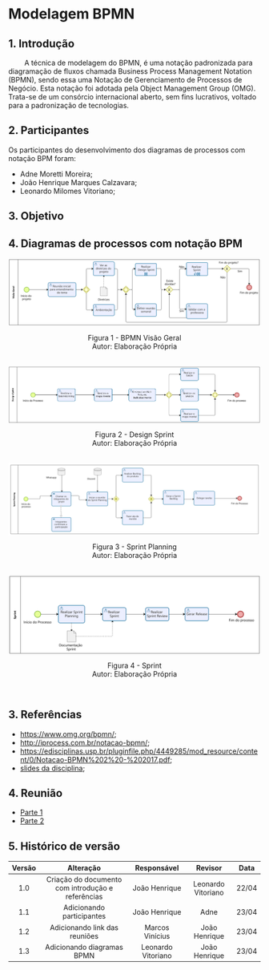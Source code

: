 # Modelagem BPMN

## 1. Introdução

&emsp;&emsp; A técnica de modelagem do BPMN, é uma notação padronizada para diagramação de fluxos
chamada Business Process Management Notation (BPMN),
sendo essa uma Notação de Gerenciamento de Processos de Negócio.
Esta notação foi adotada pela Object Management Group (OMG).
Trata-se de um consórcio internacional aberto, sem fins lucrativos,
voltado para a padronização de tecnologias.

## 2. Participantes

Os participantes do desenvolvimento dos diagramas de processos com notação BPM foram:

- Adne Moretti Moreira;
- João Henrique Marques Calzavara;
- Leonardo Milomes Vitoriano;

## 3. Objetivo


## 4. Diagramas de processos com notação BPM 


<img align="center" src="assets/BPMN/VisaoGeral_BPMN.png">
<p align="center">
Figura 1 - BPMN Visão Geral<br>Autor: Elaboração Própria
</p> <br>


<img align="center" src="assets/BPMN/DesignSprint_BPMN.png">
<p align="center">
Figura 2 - Design Sprint<br>Autor: Elaboração Própria
</p> <br>

<img align="center" src="assets/BPMN/SprintPlanning_BPMN.png">
<p align="center">
Figura 3 - Sprint Planning<br>Autor: Elaboração Própria
</p> <br>


<img align="center" src="assets/BPMN/Sprint_BPMN.png">
<p align="center">
Figura 4 - Sprint<br>Autor: Elaboração Própria
</p> <br>


## 3. Referências

- https://www.omg.org/bpmn/;
- http://iprocess.com.br/notacao-bpmn/;
- https://edisciplinas.usp.br/pluginfile.php/4449285/mod_resource/content/0/Notacao-BPMN%202%20-%202017.pdf;
- [slides da disciplina](https://aprender3.unb.br/pluginfile.php/2482553/mod_label/intro/Arquitetura%20e%20Desenho%20de%20software%20-%20Aula%20BPMN%20Exemplos%20-%20Profa.%20Milene.pdf);

## 4. Reunião

- [Parte 1](https://youtu.be/1-z4lZPubeQ)
- [Parte 2](https://youtu.be/rqhsPMaOj5c)

## 5. Histórico de versão

| Versão |                     Alteração                     |  Responsável  | Revisor  | Data  |
| :----: | :-----------------------------------------------: | :-----------: | :------: | :---: |
|  1.0   | Criação do documento com introdução e referências | João Henrique | Leonardo Vitoriano | 22/04 |
|  1.1   |             Adicionando participantes             | João Henrique |   Adne   | 23/04 |
|  1.2   |             Adicionando link das reuniões         | Marcos Vinícius |   João Henrique   | 23/04 |
|  1.3   |             Adicionando diagramas BPMN         | Leonardo Vitoriano |   João Henrique   | 23/04 |